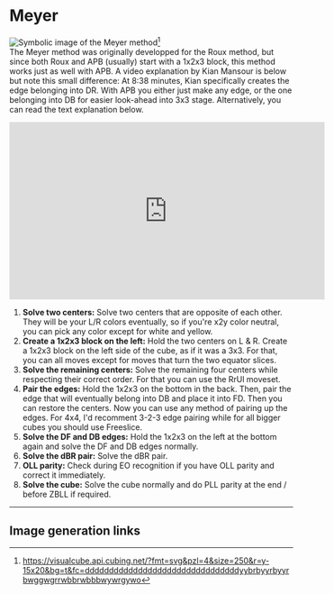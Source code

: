 # Meyer
<image class="right" alt="Symbolic image of the Meyer method" src="/images/yau/meyer/meyer.svg">[^meyer]<br>
The Meyer method was originally developped for the Roux method, but since both Roux and APB (usually) start with a 1x2x3 block, this method works just as well with APB. A video explanation by Kian Mansour is below but note this small difference: At 8:38 minutes, Kian specifically creates the edge belonging into DR. With APB you either just make any edge, or the one belonging into DB for easier look-ahead into 3x3 stage. Alternatively, you can read the text explanation below.
<iframe width="560" height="315" src="https://www.youtube-nocookie.com/embed/-L86AodUUzE?si=H9xOX638yAuLJDF_" title="YouTube video player" frameborder="0" allow="accelerometer; autoplay; clipboard-write; encrypted-media; gyroscope; picture-in-picture; web-share" referrerpolicy="strict-origin-when-cross-origin" allowfullscreen></iframe>

1. **Solve two centers:** Solve two centers that are opposite of each other. They will be your L/R colors eventually, so if you're x2y color neutral, you can pick any color except for white and yellow.
2. **Create a 1x2x3 block on the left:** Hold the two centers on L & R. Create a 1x2x3 block on the left side of the cube, as if it was a 3x3. For that, you can all moves except for moves that turn the two equator slices.
3. **Solve the remaining centers:** Solve the remaining four centers while respecting their correct order. For that you can use the RrUl moveset.
4. **Pair the edges:** Hold the 1x2x3 on the bottom in the back. Then, pair the edge that will eventually belong into DB and place it into FD. Then you can restore the centers. Now you can use any method of pairing up the edges. For 4x4, I'd recomment 3-2-3 edge pairing while for all bigger cubes you should use Freeslice.
5. **Solve the DF and DB edges:** Hold the 1x2x3 on the left at the bottom again and solve the DF and DB edges normally.
6. **Solve the dBR pair:** Solve the dBR pair.
7. **OLL parity:** Check during EO recognition if you have OLL parity and correct it immediately.
8. **Solve the cube:** Solve the cube normally and do PLL parity at the end / before ZBLL if required.

<hr>

## Image generation links
[^meyer]: <https://visualcube.api.cubing.net/?fmt=svg&pzl=4&size=250&r=y-15x20&bg=t&fc=ddddddddddddddddddddddddddddddddyybrbyyrbyyrbwggwgrrwbbrwbbbwywrgywo>
